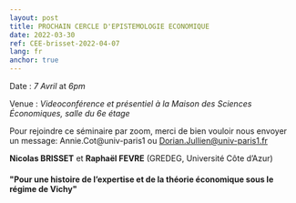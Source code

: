```yaml
---
layout: post
title: PROCHAIN CERCLE D'EPISTEMOLOGIE ECONOMIQUE
date: 2022-03-30
ref: CEE-brisset-2022-04-07
lang: fr
anchor: true
---
```


<i class="fas fa-table"></i> Date : _7 Avril_ at _6pm_

<i class="fas fa-map-marked"></i> Venue : _Videoconférence et présentiel à la Maison des Sciences Économiques, salle du 6e étage_

<i class="fas fa-video"></i> Pour rejoindre ce séminaire par zoom, merci de bien vouloir nous envoyer un message: Annie.Cot@univ-paris1 ou Dorian.Jullien@univ-paris1.fr

**Nicolas BRISSET** et **Raphaël FEVRE** (GREDEG, Université Côte d’Azur)

#### "Pour une histoire de l’expertise et de la théorie économique sous le régime de Vichy"
